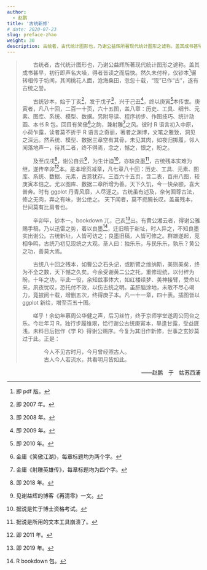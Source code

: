 ```yaml
---
author: 
  - 赵鹏
title: '古统新修'
# date: 2020-07-23
slug: preface-zhao
weight: 30
description: 古统者，古代统计图形也，乃谢公益辉所著现代统计图形之谑称。盖其成书甚早，初行即声名大噪，得者皆读之而后快。然久未付梓，仅钞本辗转相传于坊间，其间桃花人面，沧海桑田，忽忽十载，“现”已作“古”，遂有古统之誉......
---
```



>　　古统者，古代统计图形也，乃谢公益辉所著现代统计图形之谑称。盖其成书甚早，初行即声名大噪，得者皆读之而后快。然久未付梓，仅钞本[^pdf]辗转相传于坊间，其间桃花人面，沧海桑田，忽忽十载，“现”已作“古”，遂有古统之誉。
>
>　　古统钞本，始于丁亥[^2007]，发于戊子[^2008]，兴于己丑[^2009]，终以庚寅[^2010]本传世。庚寅者，凡八十回，二百一十页，六十五图，盖八章：历史、工具、细节、元素、图库、系统、模型、数据。另附导读、程序初步、作图技巧、统计动画、本书 R 包。回目有笑傲[^xiaoao]之韵，兼射雕[^shediao]之风。彼时 R 语言初入中原，小荷乍露，读者莫不折于 R 语言之奇丽，著者之渊博，文笔之雅致，洞见之深远。然系统、模型、数据三章空有其骨，未见其肉，如夜归掷履，邻人闻落地声一，待其二者，终不得焉，念之，憾之，恨之，盼之。
>
>　　及至戊戌[^2018]，谢公自云[^blog]，为生计迫[^phd]，亦缺良墨[^lyx]，古统残本实难为继，遂传辛卯[^2011]本。是本增页减章，凡七章八十回：历史、工具、元素、图库、系统、数据、元素，古意犹存。三百六十五页，含二表，百卅八图，较庚寅本倍之。尤以图库、数据二章所增为善。天下久饥，今一快朵颐，喜大普奔。时有 ggplot 丹青风靡，人尽逐之。古统虽有述及，奈何囿尊古法，修之无肉，弃之有味，谢公绝之。 天下闻者，莫不扼腕长叹。盖虽残本，世间莫有比肩者也。
>
>　　辛卯毕，钞本一。bookdown 兀，己亥[^2019]出。有黄公湘云者，得谢公雅赐手稿，乃以迅雷之势，着以良墨[^bookdown]，迁旧稿于新址，时人异之，不知良墨实出谢公。古统新址，人皆可访之；良墨旧稿，人皆可修之。群雄遂起，竞相争鸣，古统乃初见现统之大观。圣人曰：独乐乐，与民乐乐，孰乐？黄公之功，善莫大焉。
>
>　　古统八十回之残本，如曹公之石头记，或断臂之维纳斯，美则美矣，终为不全之数，天下憾之久矣。今余受谢黄二公之托，重修现统，以付梓为盼。十年之功，毕此一役，余知兹事体大，如红楼续梦、美神接臂，受命以来，夙夜忧叹，恐托付不效，以伤古统之明。虽肝脑涂地，未敢不尽心竭力，竟披阅十载，增删五次，终得庚子本。凡一十一章，四十表。插图皆以 ggplot 新绘，增至百五十图。
>
>　　嗟乎！余幼年慕周公华健之声，后习丝竹，终于京师学堂遂周公同台之乐。今壮年习 R，独行步履维艰，恰行谢公古统庚寅本，旱逢甘露，受益匪浅。未料日后拙作《学 R》得谢公赐序。今复为其旧作新修，世事之玄妙莫过于此。正是：
>
> 　　　　今人不见古时月，今月曾经照古人。  
> 　　　　古人今人若流水，共看明月皆如此。

<p align="right">——赵鹏　于　姑苏西浦</p>

[^pdf]: 即 pdf 版。
[^2007]: 即 2007 年。
[^2008]: 即 2008 年。
[^2009]: 即 2009 年。
[^2010]: 即 2010 年。
[^xiaoao]: 金庸《笑傲江湖》，每章标题均为两个字。
[^shediao]: 金庸《射雕英雄传》，每章标题均为四个字。
[^2018]: 即 2018 年。
[^blog]: 见谢益辉的博客《再清零》一文。
[^phd]: 据说是忙于博士资格考试。
[^lyx]: 据说是所用的文本工具崩溃了。
[^2011]: 即 2011 年。
[^2019]: 即 2019 年。
[^bookdown]: R bookdown 包。
